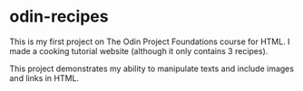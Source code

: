 # odin-recipes

This is my first project on The Odin Project Foundations course for HTML. 
I made a cooking tutorial website (although it only contains 3 recipes).

This project demonstrates my ability to manipulate texts and include images and links in HTML.
